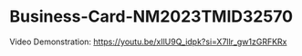 # Business-Card-NM2023TMID32570
Video Demonstration: https://youtu.be/xIlU9Q_idpk?si=X7llr_gw1zGRFKRx
